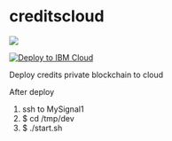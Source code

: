 # creditscloud

<a href="https://portal.azure.com/#create/Microsoft.Template/uri/https%3A%2F%2Fraw.githubusercontent.com%2Fkondrashovsv%2Fcreditscloud%2Fmaster%2Fazuredeploy.json" target="_blank">
    <img src="http://azuredeploy.net/deploybutton.png"/>
</a>


[![Deploy to IBM Cloud](https://cloud.ibm.com/devops/setup/deploy/button.png)](https://cloud.ibm.com/devops/setup/deploy?repository=<git_repository_URL>&branch=<git_branch>)

Deploy credits private blockchain to cloud


After deploy
1. ssh to MySignal1
2. $ cd /tmp/dev
3. $ ./start.sh

